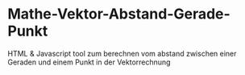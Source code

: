 # Mathe-Vektor-Abstand-Gerade-Punkt
HTML &amp; Javascript tool zum berechnen vom abstand zwischen einer Geraden und einem Punkt in der Vektorrechnung
